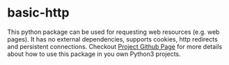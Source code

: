 # basic-http

This python package can be used for requesting web resources (e.g. web pages).
It has no external dependencies, supports cookies, http redirects and persistent connections. Checkout 
[Project Github Page](https://github.com/m3sserschmitt/basic-http.git) for more details
about how to use this package in you own Python3 projects.